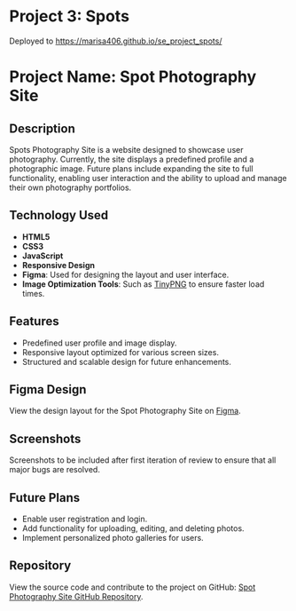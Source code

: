 # Project 3: Spots

Deployed to https://marisa406.github.io/se_project_spots/

# Project Name: Spot Photography Site

## Description

Spots Photography Site is a website designed to showcase user photography. Currently, the site displays a predefined profile and a photographic image. Future plans include expanding the site to full functionality, enabling user interaction and the ability to upload and manage their own photography portfolios.

## Technology Used

- **HTML5**
- **CSS3**
- **JavaScript**
- **Responsive Design**
- **Figma**: Used for designing the layout and user interface.
- **Image Optimization Tools**: Such as [TinyPNG](https://tinypng.com/) to ensure faster load times.

## Features

- Predefined user profile and image display.
- Responsive layout optimized for various screen sizes.
- Structured and scalable design for future enhancements.

## Figma Design

View the design layout for the Spot Photography Site on [Figma](https://www.figma.com/file/BBNm2bC3lj8QQMHlnqRsga/Sprint-3-Project-%E2%80%94-Spots?type=design&node-id=2%3A60&mode=design&t=afgNFybdorZO6cQo-1).

## Screenshots

Screenshots to be included after first iteration of review to ensure that all major bugs are resolved.

## Future Plans

- Enable user registration and login.
- Add functionality for uploading, editing, and deleting photos.
- Implement personalized photo galleries for users.

## Repository

View the source code and contribute to the project on GitHub: [Spot Photography Site GitHub Repository](https://github.com/marisa406/se_project_spots).
